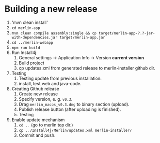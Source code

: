 # Building a new release
1. 'mvn clean install'
2. `cd merlin-app`
3. `mvn clean compile assembly:single && cp target/merlin-app-?.?-jar-with-dependencies.jar target/merlin-app.jar`
4. `cd ../merlin-webapp`
5. `npm run build`
6. Run Install4j
   1. General settings -> Application Info -> Version __current version__
   2. Build project
   3. cp updates.xml from generated release to merlin-installer github dir.
7. Testing
   1. Testing update from previous installation.
   2. install, test web and java-code.
8. Creating Github release
   1. Create new release
   2. Specify version, e. g. `v0.3`.
   3. Drag `merlin_macos_v0.3.dmg` to binary section (upload).
   4. Publish release button (after uploading is finished).
   5. Testing
9. Enable update mechanism
   1. `cd ..` (go to merlin top dir.)
   2. `cp ../Install4j/Merlin/updates.xml merlin-installer/`
   3. Commit and push.